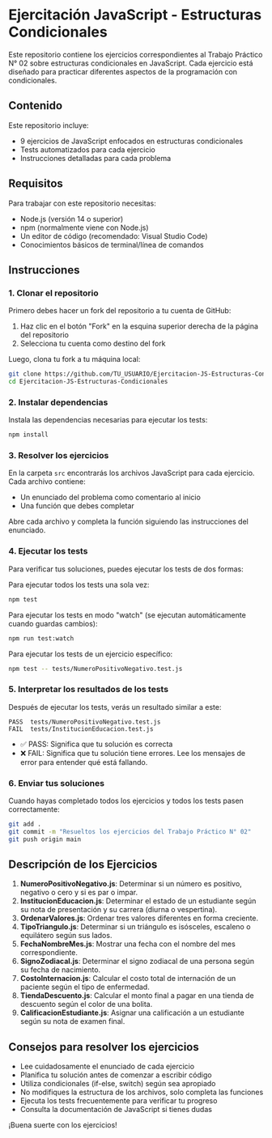 # Ejercitación JavaScript - Estructuras Condicionales

Este repositorio contiene los ejercicios correspondientes al Trabajo Práctico N° 02 sobre estructuras condicionales en JavaScript. Cada ejercicio está diseñado para practicar diferentes aspectos de la programación con condicionales.

## Contenido

Este repositorio incluye:

- 9 ejercicios de JavaScript enfocados en estructuras condicionales
- Tests automatizados para cada ejercicio
- Instrucciones detalladas para cada problema

## Requisitos

Para trabajar con este repositorio necesitas:

- Node.js (versión 14 o superior)
- npm (normalmente viene con Node.js)
- Un editor de código (recomendado: Visual Studio Code)
- Conocimientos básicos de terminal/línea de comandos

## Instrucciones

### 1. Clonar el repositorio

Primero debes hacer un fork del repositorio a tu cuenta de GitHub:

1. Haz clic en el botón "Fork" en la esquina superior derecha de la página del repositorio
2. Selecciona tu cuenta como destino del fork

Luego, clona tu fork a tu máquina local:

```bash
git clone https://github.com/TU_USUARIO/Ejercitacion-JS-Estructuras-Condicionales.git
cd Ejercitacion-JS-Estructuras-Condicionales
```

### 2. Instalar dependencias

Instala las dependencias necesarias para ejecutar los tests:

```bash
npm install
```

### 3. Resolver los ejercicios

En la carpeta `src` encontrarás los archivos JavaScript para cada ejercicio. Cada archivo contiene:

- Un enunciado del problema como comentario al inicio
- Una función que debes completar

Abre cada archivo y completa la función siguiendo las instrucciones del enunciado.

### 4. Ejecutar los tests

Para verificar tus soluciones, puedes ejecutar los tests de dos formas:

Para ejecutar todos los tests una sola vez:

```bash
npm test
```

Para ejecutar los tests en modo "watch" (se ejecutan automáticamente cuando guardas cambios):

```bash
npm run test:watch
```

Para ejecutar los tests de un ejercicio específico:

```bash
npm test -- tests/NumeroPositivoNegativo.test.js
```

### 5. Interpretar los resultados de los tests

Después de ejecutar los tests, verás un resultado similar a este:

```
PASS  tests/NumeroPositivoNegativo.test.js
FAIL  tests/InstitucionEducacion.test.js
```

- ✅ PASS: Significa que tu solución es correcta
- ❌ FAIL: Significa que tu solución tiene errores. Lee los mensajes de error para entender qué está fallando.

### 6. Enviar tus soluciones

Cuando hayas completado todos los ejercicios y todos los tests pasen correctamente:

```bash
git add .
git commit -m "Resueltos los ejercicios del Trabajo Práctico N° 02"
git push origin main
```

## Descripción de los Ejercicios

1. **NumeroPositivoNegativo.js**: Determinar si un número es positivo, negativo o cero y si es par o impar.
2. **InstitucionEducacion.js**: Determinar el estado de un estudiante según su nota de presentación y su carrera (diurna o vespertina).
3. **OrdenarValores.js**: Ordenar tres valores diferentes en forma creciente.
4. **TipoTriangulo.js**: Determinar si un triángulo es isósceles, escaleno o equilátero según sus lados.
5. **FechaNombreMes.js**: Mostrar una fecha con el nombre del mes correspondiente.
6. **SignoZodiacal.js**: Determinar el signo zodiacal de una persona según su fecha de nacimiento.
7. **CostoInternacion.js**: Calcular el costo total de internación de un paciente según el tipo de enfermedad.
8. **TiendaDescuento.js**: Calcular el monto final a pagar en una tienda de descuento según el color de una bolita.
9. **CalificacionEstudiante.js**: Asignar una calificación a un estudiante según su nota de examen final.

## Consejos para resolver los ejercicios

- Lee cuidadosamente el enunciado de cada ejercicio
- Planifica tu solución antes de comenzar a escribir código
- Utiliza condicionales (if-else, switch) según sea apropiado
- No modifiques la estructura de los archivos, solo completa las funciones
- Ejecuta los tests frecuentemente para verificar tu progreso
- Consulta la documentación de JavaScript si tienes dudas

¡Buena suerte con los ejercicios!
